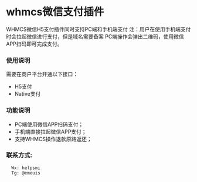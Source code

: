 # whmcs微信支付插件
WHMCS微信H5支付插件同时支持PC端和手机端支付
注：用户在使用手机端支付时会拉起微信进行支付，但是域名需要备案
    PC端操作会弹出二维码，使用微信APP扫码即可完成支付。
### 使用说明
需要在商户平台开通以下接口：
- H5支付
- Native支付


### 功能说明
- PC端使用微信APP扫码支付；
- 手机端直接拉起微信APP支付；
- 支持WHMCS操作退款原路返还；

### 联系方式:
```
  Wx: helpsmi
  Tg: @emeuis
```
